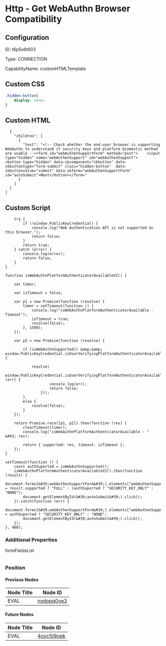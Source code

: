 # Http - Get WebAuthn Browser Compatibility
## Configuration
ID:  t6p5s6t603

Type: CONNECTION 

CapabilityName: customHTMLTemplate


## Custom CSS
```css
.hidden-button{
    display: none;
}
```

## Custom HTML
```[
  {
    "children": [
      {
        "text": "<!-- Check whether the end-user browser is supporting WebAuthn to understand if security keys and platform biomentic method are usable --><form id="webAuthenSupportForm" method="post">    <input type="hidden" name="webAuthenSupport" id="webAuthenSupport">    <button type="hidden" data-skcomponent="skbutton" data-skbuttontype="form-submit" class="hidden-button"  data-skbuttonvalue="submit" data-skform="webAuthenSupportForm" id="autoSubmit">Next</button></form>"
      }
    ]
  }
]
```

## Custom Script
```function isWebAuthnSupported() {
    try {
        if (!window.PublicKeyCredential) {
            console.log("Web Authentication API is not supported on this browser.");
            return false;
        }
        return true;
    } catch (error) {
        console.log(error);
        return false;
    }
}

function isWebAuthnPlatformAuthenticatorAvailableV2() {

    var timer;

    var isTimeout = false;

    var p1 = new Promise(function (resolve) {
        timer = setTimeout(function () {
            console.log("isWebAuthnPlatformAuthenticatorAvailable - Timeout");
            isTimeout = true;
            resolve(false);
        }, 1500);
    });

    var p2 = new Promise(function (resolve) {

        if (isWebAuthnSupported() &amp;&amp; window.PublicKeyCredential.isUserVerifyingPlatformAuthenticatorAvailable) {

            resolve(
                window.PublicKeyCredential.isUserVerifyingPlatformAuthenticatorAvailable().catch(function (err) {
                    console.log(err);
                    return false;
                }));
        }
        else {
            resolve(false);
        }
    });

    return Promise.race([p1, p2]).then(function (res) {
        clearTimeout(timer);
        console.log("isWebAuthnPlatformAuthenticatorAvailable - " &#43; res);

        return { supported: res, timeout: isTimeout };
    });
}

setTimeout(function () {
    const authSuported = isWebAuthnSupported();
    isWebAuthnPlatformAuthenticatorAvailableV2().then(function (result) {
        document.forms[&#39;webAuthenSupportForm&#39;].elements["webAuthenSupport"].value = result.supported ? "FULL" : (authSuported ? "SECURITY_KEY_ONLY" : "NONE");
        document.getElementById(&#39;autoSubmit&#39;).click();
    }).catch(function (err) {
        document.forms[&#39;webAuthenSupportForm&#39;].elements["webAuthenSupport"].value = authSuported ? "SECURITY_KEY_ONLY" : "NONE";
        document.getElementById(&#39;autoSubmit&#39;).click();
    });
}, 400);
```


### Additional Properties
formFieldsList
```
```





### Position

#### Previous Nodes
| Node Title | Node ID |
| :------------- | ------------ |
| EVAL | [nydopq0ve3](./nydopq0ve3.md) | 
 
 #### Future Nodes
| Node Title | Node ID |
| :------------- | ------------ |
| EVAL |[4oyc5l9npk](./4oyc5l9npk.md) | 